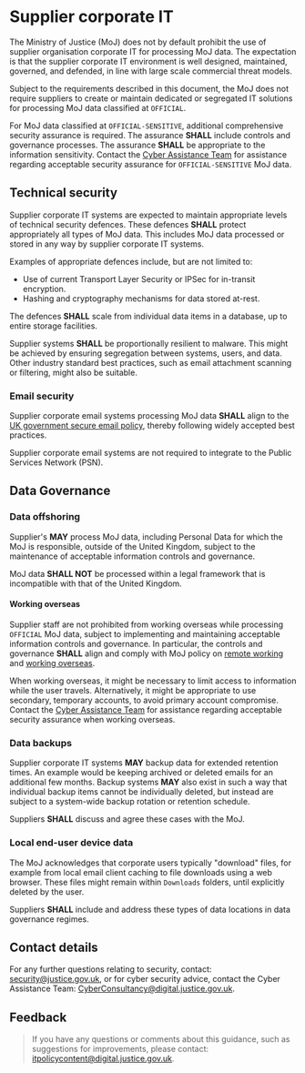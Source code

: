 # Supplier corporate IT

The Ministry of Justice \(MoJ\) does not by default prohibit the use of supplier organisation corporate IT for processing MoJ data. The expectation is that the supplier corporate IT environment is well designed, maintained, governed, and defended, in line with large scale commercial threat models.

Subject to the requirements described in this document, the MoJ does not require suppliers to create or maintain dedicated or segregated IT solutions for processing MoJ data classified at `OFFICIAL`.

For MoJ data classified at `OFFICIAL-SENSITIVE`, additional comprehensive security assurance is required. The assurance **SHALL** include controls and governance processes. The assurance **SHALL** be appropriate to the information sensitivity. Contact the [Cyber Assistance Team](mailto:CyberConsultancy@digital.justice.gov.uk) for assistance regarding acceptable security assurance for `OFFICIAL-SENSITIVE` MoJ data.

## Technical security

Supplier corporate IT systems are expected to maintain appropriate levels of technical security defences. These defences **SHALL** protect appropriately all types of MoJ data. This includes MoJ data processed or stored in any way by supplier corporate IT systems.

Examples of appropriate defences include, but are not limited to:

-   Use of current Transport Layer Security or IPSec for in-transit encryption.
-   Hashing and cryptography mechanisms for data stored at-rest.

The defences **SHALL** scale from individual data items in a database, up to entire storage facilities.

Supplier systems **SHALL** be proportionally resilient to malware. This might be achieved by ensuring segregation between systems, users, and data. Other industry standard best practices, such as email attachment scanning or filtering, might also be suitable.

### Email security

Supplier corporate email systems processing MoJ data **SHALL** align to the [UK government secure email policy](https://www.gov.uk/guidance/securing-government-email), thereby following widely accepted best practices.

Supplier corporate email systems are not required to integrate to the Public Services Network \(PSN\).

## Data Governance

### Data offshoring

Supplier's **MAY** process MoJ data, including Personal Data for which the MoJ is responsible, outside of the United Kingdom, subject to the maintenance of acceptable information controls and governance.

MoJ data **SHALL NOT** be processed within a legal framework that is incompatible with that of the United Kingdom.

#### Working overseas

Supplier staff are not prohibited from working overseas while processing `OFFICIAL` MoJ data, subject to implementing and maintaining acceptable information controls and governance. In particular, the controls and governance **SHALL** align and comply with MoJ policy on [remote working](remote-working.md) and [working overseas](accessing-moj-it-systems-from-overseas.md).

When working overseas, it might be necessary to limit access to information while the user travels. Alternatively, it might be appropriate to use secondary, temporary accounts, to avoid primary account compromise. Contact the [Cyber Assistance Team](mailto:CyberConsultancy@digital.justice.gov.uk) for assistance regarding acceptable security assurance when working overseas.

### Data backups

Supplier corporate IT systems **MAY** backup data for extended retention times. An example would be keeping archived or deleted emails for an additional few months. Backup systems **MAY** also exist in such a way that individual backup items cannot be individually deleted, but instead are subject to a system-wide backup rotation or retention schedule.

Suppliers **SHALL** discuss and agree these cases with the MoJ.

### Local end-user device data

The MoJ acknowledges that corporate users typically "download" files, for example from local email client caching to file downloads using a web browser. These files might remain within `Downloads` folders, until explicitly deleted by the user.

Suppliers **SHALL** include and address these types of data locations in data governance regimes.

## Contact details

For any further questions relating to security, contact: [security@justice.gov.uk](mailto:security@justice.gov.uk), or for cyber security advice, contact the Cyber Assistance Team: [CyberConsultancy@digital.justice.gov.uk](mailto:CyberConsultancy@digital.justice.gov.uk).

## Feedback

> If you have any questions or comments about this guidance, such as suggestions for improvements, please contact: [itpolicycontent@digital.justice.gov.uk](mailto:itpolicycontent@digital.justice.gov.uk).

